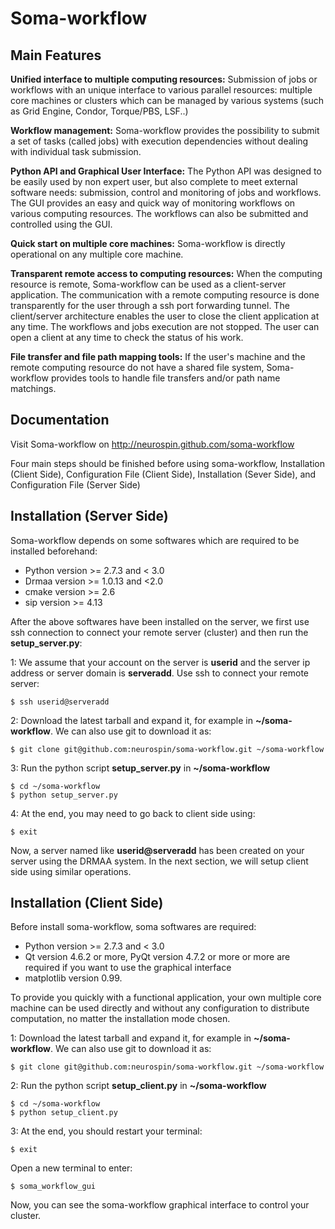 
Soma-workflow
=============


Main Features
-------------

**Unified interface to multiple computing resources:** 
Submission of jobs or workflows with an unique interface to various parallel resources: multiple core machines or clusters which can be managed by various systems (such as Grid Engine, Condor, Torque/PBS, LSF..)

**Workflow management:** 
Soma-workflow provides the possibility to submit a set of tasks (called jobs) with execution dependencies without dealing with individual task submission.

**Python API and Graphical User Interface:** 
The Python API was designed to be easily used by non expert user, but also complete to meet external software needs: submission, control and monitoring of jobs and workflows. The GUI provides an easy and quick way of monitoring workflows on various computing resources. The workflows can also be submitted and controlled using the GUI.

**Quick start on multiple core machines:** 
Soma-workflow is directly operational on any multiple core machine. 
    
**Transparent remote access to computing resources:** 
When the computing resource is remote, Soma-workflow can be used as a client-server application. The communication with a remote computing resource is done transparently for the user through a ssh port forwarding tunnel. The client/server architecture enables the user to close the client application at any time. The workflows and jobs execution are not stopped. The user can open a client at any time to check the status of his work.

**File transfer and file path mapping tools:** 
If the user's machine and the remote computing resource do not have a shared file system, Soma-workflow provides tools to handle file transfers and/or path name matchings.

Documentation
-------------

Visit Soma-workflow on http://neurospin.github.com/soma-workflow


Four main steps should be finished before using soma-workflow, Installation (Client Side), Configuration File (Client Side), Installation (Sever Side), and Configuration File (Server Side)


Installation (Server Side)
------------
  
Soma-workflow depends on some softwares which are required to be installed beforehand:

* Python version >= 2.7.3 and < 3.0
* Drmaa version >= 1.0.13 and <2.0
* cmake version >= 2.6
* sip version >= 4.13

After the above softwares have been installed on the server, we first use ssh connection to connect your remote server (cluster) and then run the **setup_server.py**: 

1: We assume that your account on the server is **userid** and the server ip address or server domain is **serveradd**. Use ssh to connect your remote server:

    $ ssh userid@serveradd

2: Download the latest tarball and expand it, for example in **~/soma-workflow**. We can also use git to download it as:

    $ git clone git@github.com:neurospin/soma-workflow.git ~/soma-workflow

3: Run the python script **setup_server.py** in **~/soma-workflow**
       
    $ cd ~/soma-workflow
    $ python setup_server.py

4: At the end, you may need to go back to client side using:
   
    $ exit

Now, a server named like **userid@serveradd** has been created on your server using the DRMAA system. In the next section, we will setup client side using similar operations.

Installation (Client Side)
------------

Before install soma-workflow, soma softwares are required: 

* Python version >= 2.7.3 and < 3.0
* Qt version 4.6.2 or more, PyQt version 4.7.2 or more or more are required if you want to use the graphical interface 
* matplotlib version 0.99.

To provide you quickly with a functional application, your own multiple core machine can be used directly and without any configuration to distribute computation, no matter the installation mode chosen.

1: Download the latest tarball and expand it, for example in **~/soma-workflow**. We can also use git to download it as:

    $ git clone git@github.com:neurospin/soma-workflow.git ~/soma-workflow

2: Run the python script **setup_client.py** in **~/soma-workflow**

    $ cd ~/soma-workflow
    $ python setup_client.py

3: At the end, you should restart your terminal:
    
    $ exit 

Open a new terminal to enter:

    $ soma_workflow_gui

Now, you can see the soma-workflow graphical interface to control your cluster. 



